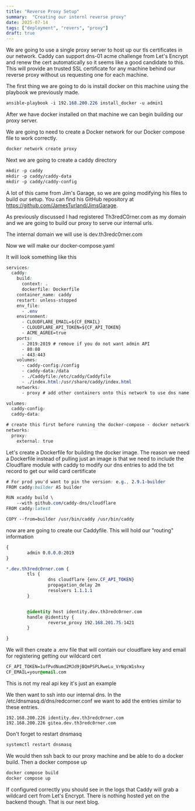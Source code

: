 ```yaml
---
title: "Reverse Proxy Setup"
summary:  "Creating our internl reverse proxy"
date: 2025-07-14
tags: ["deployment", "revers", "proxy"]
draft: true
---
```

We are going to use a single proxy server to host up our tls certificates in our network. Caddy can support dns-01 acme challenge from Let's Encrypt and renew the cert automatically so it seems like a good candidate to this.  This will provide an trusted SSL certificate for any machine behind our reverse proxy without us requesting one for each machine.

The first thing we are going to do is install docker on this machine using the playbook we previously made.

```css
ansible-playbook -i 192.168.200.226 install_docker -u admin1
```

 
After we have docker installed on that machine we can begin building our proxy server.  

We are going to need to create a Docker network for our Docker compose file to work correctly. 
```css
docker network create proxy
```

Next we are going to create a caddy directory
```css
mkdir -p caddy
mkdir -p caddy/caddy-data
mkdir -p caddy/caddy-config
```

A lot of this came from Jim's Garage, so we are going modifying his files to build our setup.  You can find his GitHub repository at https://github.com/JamesTurland/JimsGarage.

As previously discussed I had registered Th3redC0rner.com as my domain and we are going to build our proxy to serve our internal urls.

The internal domain we will use is dev.th3redc0rner.com 

Now we will make our docker-compose.yaml

It will look something like this

```css
services:
  caddy:
    build:
      context: .
      dockerfile: Dockerfile
    container_name: caddy
    restart: unless-stopped
    env_file: 
      - .env
    environment:
      - CLOUDFLARE_EMAIL=${CF_EMAIL}
      - CLOUDFLARE_API_TOKEN=${CF_API_TOKEN}
      - ACME_AGREE=true
    ports:
      - 2019:2019 # remove if you do not want admin API
      - 80:80
      - 443:443
    volumes:
      - caddy-config:/config
      - caddy-data:/data
      - ./Caddyfile:/etc/caddy/Caddyfile
      - ./index.html:/usr/share/caddy/index.html
    networks:
      - proxy # add other containers onto this network to use dns name

volumes:
  caddy-config:
  caddy-data:

# create this first before running the docker-compose - docker network create proxy
networks:
  proxy:
    external: true
```

Let's create a Dockerfile for building the docker image.  The reason we need a Dockerfile instead of pulling just an image is that we need to include the Cloudflare module with caddy to modify our dns entries to add the txt record to get our wild card certificate

```css
# For prod you'd want to pin the version: e.g., 2.9.1-builder
FROM caddy:builder AS builder

RUN xcaddy build \
    --with github.com/caddy-dns/cloudflare
FROM caddy:latest

COPY --from=builder /usr/bin/caddy /usr/bin/caddy
```

now are are going to create our Caddyfile.  This will hold our "routing" information
```css
{
        admin 0.0.0.0:2019
}

*.dev.th3redc0rner.com {
        tls {
                dns cloudflare {env.CF_API_TOKEN}
                propagation_delay 2m
                resolvers 1.1.1.1
        }


        @identity host identity.dev.th3redc0rner.com
        handle @identity {
                reverse_proxy 192.168.201.75:1421
        }

}
```
 

We will then create a .env file that will contain our cloudflare key and email for registering getting our wildcard cert

```css
CF_API_TOKEN=1ufPvdNumd2MJd9jBQmPSPLRweLu_VrNgcW1shxy
CF_EMAIL=your@email.com

```
This is not my real api key it's just an example

We then want to ssh into our internal dns.  In the /etc/dnsmasq.d/dns/redcorner.conf we want to add the entries similar to these entries. 

```
192.168.200.226 identity.dev.th3redc0rner.com
192.168.200.226 gitea.dev.th3redc0rner.com

```
Don't forget to restart dnsmasq
```css
systemctl restart dnsmasq
```
We would then ssh back to our proxy machine and be able to do a docker build.  Then a docker compose up

```css
docker compose build
docker compose up
```

If configured correctly you should see in the logs that Caddy will grab a wildcard cert from Let's Encrypt.  There is nothing hosted yet on the backend though.  That is our next blog.


